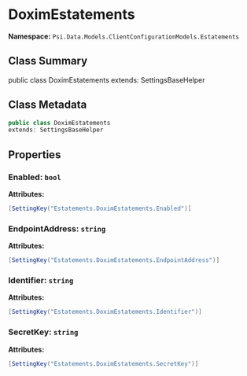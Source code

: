 # DoximEstatements

**Namespace:** `Psi.Data.Models.ClientConfigurationModels.Estatements`

## Class Summary

public class DoximEstatements
extends: SettingsBaseHelper

## Class Metadata

```typescript
public class DoximEstatements
extends: SettingsBaseHelper
```

## Properties

### Enabled: `bool`



**Attributes:**
```csharp
[SettingKey("Estatements.DoximEstatements.Enabled")]
```

### EndpointAddress: `string`



**Attributes:**
```csharp
[SettingKey("Estatements.DoximEstatements.EndpointAddress")]
```

### Identifier: `string`



**Attributes:**
```csharp
[SettingKey("Estatements.DoximEstatements.Identifier")]
```

### SecretKey: `string`



**Attributes:**
```csharp
[SettingKey("Estatements.DoximEstatements.SecretKey")]
```

